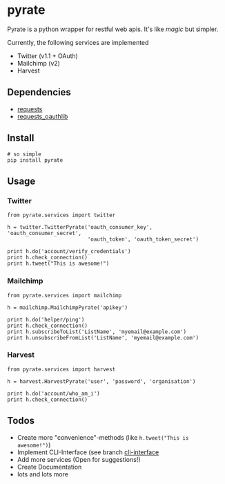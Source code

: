 pyrate
======
Pyrate is a python wrapper for restful web apis. It's like *magic* but simpler.

Currently, the following services are implemented

* Twitter (v1.1 + OAuth)
* Mailchimp (v2)
* Harvest

Dependencies
------------
* [requests](http://python-requests.org)
* [requests_oauthlib](https://github.com/requests/requests-oauthlib)

Install
-------
```
# so simple
pip install pyrate
```

Usage
-----
### Twitter
```
from pyrate.services import twitter

h = twitter.TwitterPyrate('oauth_consumer_key', 'oauth_consumer_secret',
                          'oauth_token', 'oauth_token_secret')

print h.do('account/verify_credentials')
print h.check_connection()
print h.tweet("This is awesome!")
```
### Mailchimp
```
from pyrate.services import mailchimp

h = mailchimp.MailchimpPyrate('apikey')

print h.do('helper/ping')
print h.check_connection()
print h.subscribeToList('ListName', 'myemail@example.com')
print h.unsubscribeFromList('ListName', 'myemail@example.com')
```
### Harvest
```
from pyrate.services import harvest

h = harvest.HarvestPyrate('user', 'password', 'organisation')

print h.do('account/who_am_i')
print h.check_connection()
```
Todos
-----
* Create more "convenience"-methods (like ```h.tweet("This is awesome!")```)
* Implement CLI-Interface (see branch [cli-interface](https://github.com/Chive/pyrate/tree/cli-interface)
* Add more services (Open for suggestions!)
* Create Documentation
* lots and lots more
